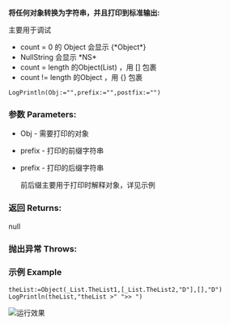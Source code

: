 **将任何对象转换为字符串，并且打印到标准输出:**

主要用于调试

- count = 0 的 Object 会显示 {\*Object\*}
- NullString 会显示 \*NS\*
- count = length 的Object(List) ，用 [] 包裹
- count != length 的Object ，用 {} 包裹

```autohotkey
LogPrintln(Obj:="",prefix:="",postfix:="")
```

### 参数 Parameters: 

- Obj - 需要打印的对象

- prefix - 打印的前缀字符串

- prefix - 打印的后缀字符串

  前后缀主要用于打印时解释对象，详见示例

### 返回 Returns: 

null

### 抛出异常 Throws: 
### 示例 Example
```autohotkey
theList:=Object(_List.TheList1,[_List.TheList2,"D"],[],"D")
LogPrintln(theList,"theList >" ">> ")
```

![运行效果](https://raw.githubusercontent.com/Oilj/GitHubPictureBed/master/image_4.png)